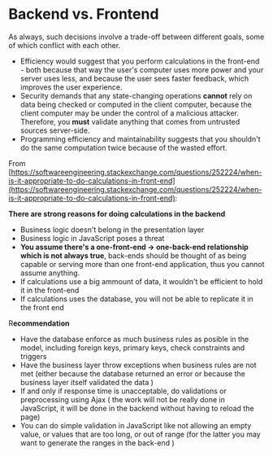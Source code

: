 # Backend vs. Frontend

As always, such decisions involve a trade-off between different goals, some of which conflict with each other.

- Efficiency would suggest that you perform calculations in the front-end - both because that way the user's computer uses more power and your server uses less, and because the user sees faster feedback, which improves the user experience.
- Security demands that any state-changing operations **cannot** rely on data being checked or computed in the client computer, because the client computer may be under the control of a malicious attacker. Therefore, you **must** validate anything that comes from untrusted sources server-side.
- Programming efficiency and maintainability suggests that you shouldn't do the same computation twice because of the wasted effort.

From [https://softwareengineering.stackexchange.com/questions/252224/when-is-it-appropriate-to-do-calculations-in-front-end](https://softwareengineering.stackexchange.com/questions/252224/when-is-it-appropriate-to-do-calculations-in-front-end):

**There are strong reasons for doing calculations in the backend**

- Business logic doesn't belong in the presentation layer
- Business logic in JavaScript poses a threat
- **You assume there's a one-front-end -> one-back-end relationship which is not always true**, back-ends should be thought of as being capable or serving more than one front-end application, thus you cannot assume anything.
- If calculations use a big ammount of data, it wouldn't be efficient to hold it in the front-end
- If calculations uses the database, you will not be able to replicate it in the front end

R**ecommendation**

- Have the database enforce as much business rules as posible in the model, including foreign keys, primary keys, check constraints and triggers
- Have the business layer throw exceptions when business rules are not met (either because the database returned an error or because the business layer itself validated the data )
- If and only if response time is unacceptable, do validations or preprocessing using Ajax ( the work will not be really done in JavaScript, it will be done in the backend without having to reload the page)
- You can do simple validation in JavaScript like not allowing an empty value, or values that are too long, or out of range (for the latter you may want to generate the ranges in the back-end )